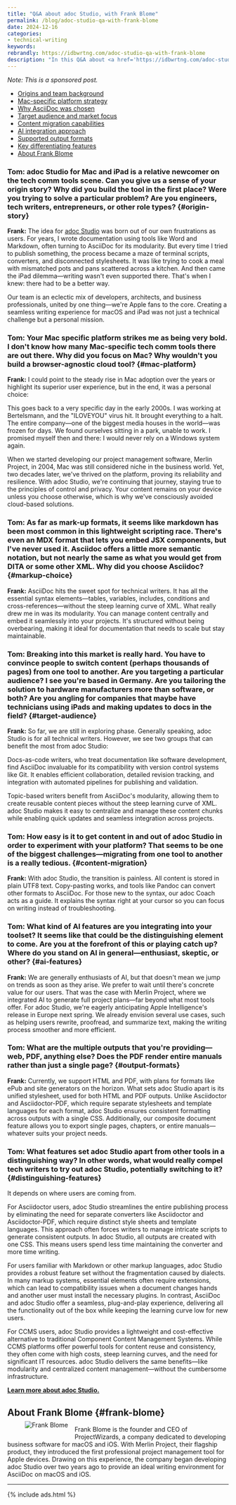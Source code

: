 ```yaml
---
title: "Q&A about adoc Studio, with Frank Blome"
permalink: /blog/adoc-studio-qa-with-frank-blome
date: 2024-12-16
categories:
- technical-writing
keywords: 
rebrandly: https://idbwrtng.com/adoc-studio-qa-with-frank-blome
description: "In this Q&A about <a href='https://idbwrtng.com/adoc-studio'>adoc Studio</a>, co-founder <a href='#frank-blome'>Frank Blome</a> shares the origin story behind this new documentation tool called adoc Studio, their target audience and use cases, why they chose AsciiDoc as their markup language, reasons for the Mac-specific platform, how the tool streamlines documentation workflows with unified stylesheets, and more."
---
```


*Note: This is a sponsored post.*

<ul id="markdown-toc">
    <li>
        <a href="#origin-story" id="markdown-toc-origin-story">
            Origins and team background
        </a>
    </li>
    <li>
        <a href="#mac-platform" id="markdown-toc-mac-platform">
            Mac-specific platform strategy
        </a>
    </li>
    <li>
        <a href="#markup-choice" id="markdown-toc-markup-choice">
            Why AsciiDoc was chosen
        </a>
    </li>
    <li>
        <a href="#target-audience" id="markdown-toc-target-audience">
            Target audience and market focus
        </a>
    </li>
    <li>
        <a href="#content-migration" id="markdown-toc-content-migration">
            Content migration capabilities
        </a>
    </li>
    <li>
        <a href="#ai-features" id="markdown-toc-ai-features">
            AI integration approach
        </a>
    </li>
    <li>
        <a href="#output-formats" id="markdown-toc-output-formats">
            Supported output formats
        </a>
    </li>
    <li>
        <a href="#distinguishing-features" id="markdown-toc-distinguishing-features">
            Key differentiating features
        </a>
    </li>
    <li>
        <a href="#frank-blome" id="markdown-toc-frank-blome">
            About Frank Blome
        </a>
    </li>
</ul>


### Tom: adoc Studio for Mac and iPad is a relative newcomer on the tech comm tools scene. Can you give us a sense of your origin story? Why did you build the tool in the first place? Were you trying to solve a particular problem? Are you engineers, tech writers, entrepreneurs, or other role types? {#origin-story}

**Frank:** The idea for [adoc Studio](https://idbwrtng.com/adoc-studio) was born out of our own frustrations as users. For years, I wrote documentation using tools like Word and Markdown, often turning to AsciiDoc for its modularity. But every time I tried to publish something, the process became a maze of terminal scripts, converters, and disconnected stylesheets. It was like trying to cook a meal with mismatched pots and pans scattered across a kitchen. And then came the iPad dilemma&mdash;writing wasn't even supported there. That's when I knew: there had to be a better way.

Our team is an eclectic mix of developers, architects, and business professionals, united by one thing&mdash;we're Apple fans to the core. Creating a seamless writing experience for macOS and iPad was not just a technical challenge but a personal mission.

### Tom: Your Mac specific platform strikes me as being very bold. I don't know how many Mac-specific tech comm tools there are out there. Why did you focus on Mac? Why wouldn't you build a browser-agnostic cloud tool? {#mac-platform}

**Frank:** I could point to the steady rise in Mac adoption over the years or highlight its superior user experience, but in the end, it was a personal choice:

This goes back to a very specific day in the early 2000s. I was working at Bertelsmann, and the "ILOVEYOU" virus hit. It brought everything to a halt. The entire company&mdash;one of the biggest media houses in the world&mdash;was frozen for days. We found ourselves sitting in a park, unable to work. I promised myself then and there: I would never rely on a Windows system again.

When we started developing our project management software, Merlin Project, in 2004, Mac was still considered niche in the business world. Yet, two decades later, we've thrived on the platform, proving its reliability and resilience. With adoc Studio, we're continuing that journey, staying true to the principles of control and privacy. Your content remains on your device unless you choose otherwise, which is why we've consciously avoided cloud-based solutions.

### Tom: As far as mark-up formats, it seems like markdown has been most common in this lightweight scripting race. There's even an MDX format that lets you embed JSX components, but I've never used it. Asciidoc offers a little more semantic notation, but not nearly the same as what you would get from DITA or some other XML. Why did you choose Asciidoc? {#markup-choice}

**Frank:** AsciiDoc hits the sweet spot for technical writers. It has all the essential syntax elements&mdash;tables, variables, includes, conditions and cross-references&mdash;without the steep learning curve of XML. What really drew me in was its modularity. You can manage content centrally and embed it seamlessly into your projects. It's structured without being overbearing, making it ideal for documentation that needs to scale but stay maintainable.

### Tom: Breaking into this market is really hard. You have to convince people to switch content (perhaps thousands of pages) from one tool to another. Are you targeting a particular audience? I see you're based in Germany. Are you tailoring the solution to hardware manufacturers more than software, or both? Are you angling for companies that maybe have technicians using iPads and making updates to docs in the field? {#target-audience}

**Frank:** So far, we are still in exploring phase. Generally speaking, adoc Studio is for all technical writers. However, we see two groups that can benefit the most from adoc Studio: 

Docs-as-code writers, who treat documentation like software development, find AsciiDoc invaluable for its compatibility with version control systems like Git. It enables efficient collaboration, detailed revision tracking, and integration with automated pipelines for publishing and validation.

Topic-based writers benefit from AsciiDoc's modularity, allowing them to create reusable content pieces without the steep learning curve of XML. adoc Studio makes it easy to centralize and manage these content chunks while enabling quick updates and seamless integration across projects.

### Tom: How easy is it to get content in and out of adoc Studio in order to experiment with your platform? That seems to be one of the biggest challenges&mdash;migrating from one tool to another is a really tedious. {#content-migration}

**Frank:** With adoc Studio, the transition is painless. All content is stored in plain UTF8 text. Copy-pasting works, and tools like Pandoc can convert other formats to AsciiDoc. For those new to the syntax, our adoc Coach acts as a guide. It explains the syntax right at your cursor so you can focus on writing instead of troubleshooting.

### Tom: What kind of AI features are you integrating into your toolset? It seems like that could be the distinguishing element to come. Are you at the forefront of this or playing catch up? Where do you stand on AI in general&mdash;enthusiast, skeptic, or other? {#ai-features}

**Frank:** We are generally enthusiasts of AI, but that doesn't mean we jump on trends as soon as they arise. We prefer to wait until there's concrete value for our users. That was the case with Merlin Project, where we integrated AI to generate full project plans&mdash;far beyond what most tools offer. For adoc Studio, we're eagerly anticipating Apple Intelligence's release in Europe next spring. We already envision several use cases, such as helping users rewrite, proofread, and summarize text, making the writing process smoother and more efficient.

### Tom: What are the multiple outputs that you're providing&mdash;web, PDF, anything else? Does the PDF render entire manuals rather than just a single page? {#output-formats}

**Frank:** Currently, we support HTML and PDF, with plans for formats like ePub and site generators on the horizon. What sets adoc Studio apart is its unified stylesheet, used for both HTML and PDF outputs. Unlike Asciidoctor and Asciidoctor-PDF, which require separate stylesheets and template languages for each format, adoc Studio ensures consistent formatting across outputs with a single CSS. Additionally, our composite document feature allows you to export single pages, chapters, or entire manuals&mdash;whatever suits your project needs.

### Tom: What features set adoc Studio apart from other tools in a distinguishing way? In other words, what would really compel tech writers to try out adoc Studio, potentially switching to it? {#distinguishing-features}

It depends on where users are coming from.

For Asciidoctor users, adoc Studio streamlines the entire publishing process by eliminating the need for separate converters like Asciidoctor and Asciidoctor-PDF, which require distinct style sheets and template languages. This approach often forces writers to manage intricate scripts to generate consistent outputs. In adoc Studio, all outputs are created with one CSS. This means users spend less time maintaining the converter and more time writing.

For users familiar with Markdown or other markup languages, adoc Studio provides a robust feature set without the fragmentation caused by dialects. In many markup systems, essential elements often require extensions, which can lead to compatibility issues when a document changes hands and another user must install the necessary plugins. In contrast, AsciiDoc and adoc Studio offer a seamless, plug-and-play experience, delivering all the functionality out of the box while keeping the learning curve low for new users.

For CCMS users, adoc Studio provides a lightweight and cost-effective alternative to traditional Component Content Management Systems. While CCMS platforms offer powerful tools for content reuse and consistency, they often come with high costs, steep learning curves, and the need for significant IT resources. adoc Studio delivers the same benefits&mdash;like modularity and centralized content management&mdash;without the cumbersome infrastructure.

**[Learn more about adoc Studio.](https://idbwrtng.com/adoc-studio)**

## About Frank Blome {#frank-blome}

<figure style="margin-right: 15px; max-width: 150px; float: left; margin-top:-10px;"><img src="{{site.media}}/frank-blome.jpg" alt="Frank Blome" /></figure>Frank Blome is the founder and CEO of ProjectWizards, a company dedicated to developing business software for macOS and iOS. With Merlin Project, their flagship product, they introduced the first professional project management tool for Apple devices. Drawing on this experience, the company began developing adoc Studio over two years ago to provide an ideal writing environment for AsciiDoc on macOS and iOS.

<hr/>

{% include ads.html %}